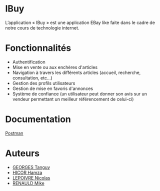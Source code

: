 # IBuy

L’application « IBuy » est une application EBay like faite dans le cadre de notre cours de technologie internet.

# Fonctionnalités

- Authentification
- Mise en vente ou aux enchères d'articles
- Navigation à travers les différents articles (accueil, recherche, consultation, etc...)
- Gestion des profils utilisateurs
- Gestion de mise en favoris d'annonces
- Système de confiance (un utilisateur peut donner son avis sur un vendeur permettant un meilleur référencement de celui-ci)

# Documentation

[Postman](https://projectibuy.postman.co/collections/11077617-7ea66260-a82a-4718-9a18-ffd13eb6f741?version=latest&workspace=e08c5939-eda7-445c-880f-04df41b3af96#4ee149cc-a764-466c-a63f-547b422679cb)

# Auteurs

- [GEORGES Tanguy](https://github.com/Tanguy2311)
- [HICOR Hamza](https://github.com/Hicorhamza)
- [LEPOIVRE Nicolas](https://github.com/NicolasSouye)
- [RENAULD Mike](https://github.com/Natsuko410)
